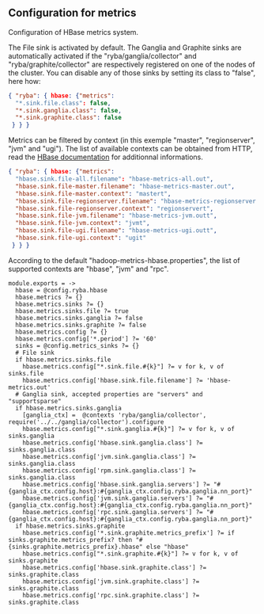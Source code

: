 
## Configuration for metrics

Configuration of HBase metrics system.

The File sink is activated by default. The Ganglia and Graphite sinks are
automatically activated if the "ryba/ganglia/collector" and
"ryba/graphite/collector" are respectively registered on one of the nodes of the
cluster. You can disable any of those sinks by setting its class to "false", here
how:

```json
{ "ryba": { hbase: {"metrics": 
  "*.sink.file.class": false, 
  "*.sink.ganglia.class": false, 
  "*.sink.graphite.class": false
 } } }
```

Metrics can be filtered by context (in this exemple "master", "regionserver",
"jvm" and "ugi"). The list of available contexts can be obtained from HTTP, read
the [HBase documentation](http://hbase.apache.org/book.html#_hbase_metrics) for
additionnal informations.

```json
{ "ryba": { hbase: {"metrics": 
  "hbase.sink.file-all.filename": "hbase-metrics-all.out",
  "hbase.sink.file-master.filename": "hbase-metrics-master.out",
  "hbase.sink.file-master.context": "mastert",
  "hbase.sink.file-regionserver.filename": "hbase-metrics-regionserver.outt",
  "hbase.sink.file-regionserver.context": "regionservert",
  "hbase.sink.file-jvm.filename": "hbase-metrics-jvm.outt",
  "hbase.sink.file-jvm.context": "jvmt",
  "hbase.sink.file-ugi.filename": "hbase-metrics-ugi.outt",
  "hbase.sink.file-ugi.context": "ugit"
 } } }
```

According to the default "hadoop-metrics-hbase.properties", the list of
supported contexts are "hbase", "jvm" and "rpc".

    module.exports = ->
      hbase = @config.ryba.hbase
      hbase.metrics ?= {}
      hbase.metrics.sinks ?= {}
      hbase.metrics.sinks.file ?= true
      hbase.metrics.sinks.ganglia ?= false
      hbase.metrics.sinks.graphite ?= false
      hbase.metrics.config ?= {}
      hbase.metrics.config['*.period'] ?= '60'
      sinks = @config.metrics_sinks ?= {}
      # File sink
      if hbase.metrics.sinks.file
        hbase.metrics.config["*.sink.file.#{k}"] ?= v for k, v of sinks.file
        hbase.metrics.config['hbase.sink.file.filename'] ?= 'hbase-metrics.out'
      # Ganglia sink, accepted properties are "servers" and "supportsparse"
      if hbase.metrics.sinks.ganglia
        [ganglia_ctx] =  @contexts 'ryba/ganglia/collector', require('../../ganglia/collector').configure
        hbase.metrics.config["*.sink.ganglia.#{k}"] ?= v for k, v of sinks.ganglia
        hbase.metrics.config['hbase.sink.ganglia.class'] ?= sinks.ganglia.class
        hbase.metrics.config['jvm.sink.ganglia.class'] ?= sinks.ganglia.class
        hbase.metrics.config['rpm.sink.ganglia.class'] ?= sinks.ganglia.class
        hbase.metrics.config['hbase.sink.ganglia.servers'] ?= "#{ganglia_ctx.config.host}:#{ganglia_ctx.config.ryba.ganglia.nn_port}"
        hbase.metrics.config['jvm.sink.ganglia.servers'] ?= "#{ganglia_ctx.config.host}:#{ganglia_ctx.config.ryba.ganglia.nn_port}"
        hbase.metrics.config['rpc.sink.ganglia.servers'] ?= "#{ganglia_ctx.config.host}:#{ganglia_ctx.config.ryba.ganglia.nn_port}"
      if hbase.metrics.sinks.graphite
        hbase.metrics.config['*.sink.graphite.metrics_prefix'] ?= if sinks.graphite.metrics_prefix? then "#{sinks.graphite.metrics_prefix}.hbase" else "hbase"
        hbase.metrics.config["*.sink.graphite.#{k}"] ?= v for k, v of sinks.graphite
        hbase.metrics.config['hbase.sink.graphite.class'] ?= sinks.graphite.class
        hbase.metrics.config['jvm.sink.graphite.class'] ?= sinks.graphite.class
        hbase.metrics.config['rpc.sink.graphite.class'] ?= sinks.graphite.class

